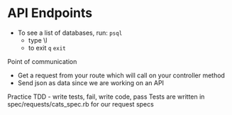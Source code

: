 # API Endpoints
- To see a list of databases, run: `psql`
  - type \l
  - to exit `q`
    `exit`

Point of communication 
- Get a request from your route which will call on your controller method
- Send json as data since we are working on an API

Practice TDD - write tests, fail, write code, pass
Tests are written in spec/requests/cats_spec.rb for our request specs

